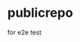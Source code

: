 # publicrepo
for e2e test






































































































































































































































































































































































































































































































































































































































































































































































































































































































































































































































































































































































































































































































































































































































































































































































































































































































































































































































































































































































































































































































































































































































































































































































































































































































































































































































































































































































































































































































































































































































































































































































































































































































































































































































































































































































































































































































































































































































































































































































































































































































































































































































































































































































































































































































































































































































































































































































































































































































